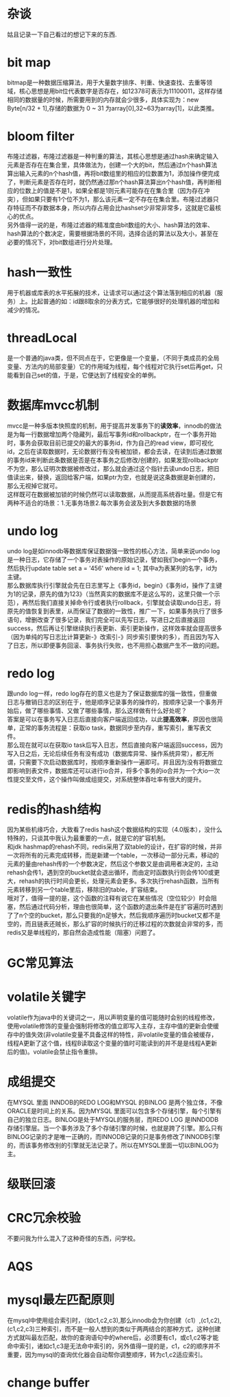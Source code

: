 # 杂谈
姑且记录一下自己看过的想记下来的东西.
# bit map 
bitmap是一种数据压缩算法，用于大量数字排序、判重、快速查找、去重等领域，核心思想是用bit位代表数字是否存在，如12378可表示为11100011，这样存储相同的数据量的时候，所需要用到的内存就会少很多，具体实现为：new Byte[n/32 + 1],存储的数据为 0 ~ 31 为array[0],32~63为array[1]，以此类推。
# bloom filter
布隆过滤器，布隆过滤器是一种判重的算法，其核心思想是通过hash来确定输入元素是否存在在集合里，具体做法为，创建一个大的bit[](根据情况也可能会分片)，然后通过n个hash算法算出输入元素的n个hash值，再将bit数组里的相应的位数置为1，添加操作便完成了，判断元素是否存在时，就仍然通过那n个hash算法算出n个hash值，再判断相应的位数上的值是不是1，如果全都是1则元素可能存在在集合里（因为存在冲突），但如果只要有1个位不为1，那么该元素一定不存在在集合里。布隆过滤器只存特征而不存数据本身，所以内存占用会比hashset少非常非常多，这就是它最核心的优点。<br>
另外值得一说的是，布隆过滤器的精准度由bit数组的大小、hash算法的效率、hash算法的个数决定，需要根据场景的不同，选择合适的算法以及大小，甚至在必要的情况下，对bit数组进行分片处理。
# hash一致性
用于机器或库表的水平拓展的技术，让请求可以通过这个算法落到相应的机器（服务）上。比起普通的如：id跟8取余的分表方式，它能够很好的处理机器的增加和减少的情况。
# threadLocal
是一个普通的java类，但不同点在于，它更像是一个变量，（不同于类成员的全局变量、方法内的局部变量）它的作用域为线程，每个线程对它执行set后再get，只能看到自己set的值，于是，它便达到了线程安全的单例。
# 数据库mvcc机制
mvcc是一种多版本快照度的机制，用于提高并发事务下的**读效率**，innodb的做法是为每一行数据增加两个隐藏列，最后写事务id和rollbackptr，在一个事务开始时，事务会获取目前已提交的最大的事务id，作为自己的read view，即可视化id，之后在读取数据时，无论数据行有没有被加锁，都会去读，在读到后通过数据的事务id来判断此条数据是否是在本事务之后修改/创建的，如果发现rollbackptr不为空，那么证明次数据被修改过，那么就会通过这个指针去读undo日志，把旧值读出来，替换，返回给客户端，如果ptr为空，也就是说这条数据是新创建的，那么无视掉它就可。                  
这样既可在数据被加锁的时候仍然可以读取数据，从而提高系统吞吐量。但是它有两种不适合的场景：1.无事务场景2.每次事务会波及到大多数数据的场景
# undo log
undo log是如innodb等数据库保证数据强一致性的核心方法，简单来说undo log是一种日志，它存储了一个事务对表操作的原始记录，譬如我们begin一个事务，然后执行update table set a = '456' where id = 1; 其中a为表某列的名字，id为主键。         
那么数据库执行引擎就会先在日志里写上《事务id，begin》《事务id，操作了主键为1的记录，原先的值为123》（当然真实的数据库不是这么写的，这里只做一个示范），再然后我们直接关掉命令行或者执行rollback，引擎就会读取undo日志，将原先的值恢复到表里，从而保证了数据的一致性，推广一下，如果事务执行了很多语句，增删改查了很多记录，我们完全可以先写日志，写进日之后直接返回success，然后再让引擎继续执行表更新、索引更新操作，这样效率就会提高很多（因为单纯的写日志比计算更新-》改索引-》同步索引要快的多），而且因为写入了日志，所以即便事务回滚、事务执行失败，也不用担心数据产生不一致的问题。
# redo log
跟undo log一样，redo log存在的意义也是为了保证数据库的强一致性，但重做日志与撤销日志的区别在于，他是顺序记录事务的操作的，按顺序记录一个事务开始后，做了哪些事情、又做了哪些事情，那么这样做有什么好处呢？         
答案是可以在事务写入日志后直接向客户端返回成功，以此**提高效率**，原因也很简单，正常的事务流程是：获取io task，数据同步至内存，重写索引，重写表文件。   
那么现在就可以在获取io task后写入日志，然后直接向客户端返回success，因为写入日之后，无论后续任务有没有成功（数据库异常、操作系统异常），都无所谓，只需要下次启动数据库时，按顺序重新操作一遍即可。并且因为没有将数据立即影响到表文件，数据库还可以进行io合并，将多个事务的io合并为一个大io一次性提交至文件，这个操作叫做成组提交，对系统整体吞吐率有很大的提升。
# redis的hash结构
因为某些机缘巧合，大致看了redis hash这个数据结构的实现（4.0版本），没什么特殊的，只谈其中我认为最重要的一点，就是它的扩容机制。      
和jdk hashmap的rehash不同，redis采用了双table的设计，在扩容的时候，并非一次将所有的元素完成转移，而是新建一个table，一次移动一部分元素，移动的元素的量由rehash传的一个参数决定，然后这个参数又是由调用者决定的，主动rehash会传1，遇到空的bucket就会退出循环，而由定时函数执行则会传100或更大，rehash的执行时间会更长，处理元素会更多。多次执行rehash函数，当所有元素转移到另一个table里后，移除旧的table，扩容结束。      
哦对了，值得一提的是，这个函数的注释有说它在某些情况（空位较少）时会阻塞，然后通过代码分析，理由也很简单，这个函数的退出条件是在扩容遍历时遇到了了n个空的bucket，那么只要我的n足够大，然后我顺序遍历时bucket又都不是空的，而且链表还贼长，那么扩容的时候执行的迁移过程的次数就会非常的多，而redis又是单线程的，那自然会造成性能（阻塞）问题了。
# GC常见算法

# volatile关键字
volatile作为java中的关键词之一，用以声明变量的值可能随时会别的线程修改，使用volatile修饰的变量会强制将修改的值立即写入主存，主存中值的更新会使缓存中的值失效(非volatile变量不具备这样的特性，非volatile变量的值会被缓存，线程A更新了这个值，线程B读取这个变量的值时可能读到的并不是是线程A更新后的值)。volatile会禁止指令重排。

# 成组提交
在MYSQL 里面  INNDOB的REDO LOG和MYSQL 的BINLOG 是两个独立体，不像ORACLE是时间上的关系。因为MYSQL 里面可以包含多个存储引擎，每个引擎有自己的独立日志。BINLOG是处于MYSQL的服务层，而REDO LOG 是INNDODB存储引擎层。当一个事务涉及了多个存储引擎的时候，也就是跨了引擎。那么只有BINLOG记录的才是唯一正确的，而INNODB记录的只是事务修改了INNODB引擎的，而该事务修改别的引擎就无法记录了。所以在MYSQL里面一切以BINLOG为主。

# 级联回滚

# CRC冗余校验
不要问我为什么混入了这种奇怪的东西，问学校。
# AQS

# mysql最左匹配原则
在mysql中使用组合索引时，（如c1,c2,c3),那么innodb会为你创建（c1）,(c1,c2),(c1,c2,c3)三种索引，而不是一般人想到的类似于两两结合的那种方式，这种创建方式就叫最左匹配，故你的查询语句中的where后，必须要有c1，或c1,c2等才能命中索引，诸如c1,c3是无法命中索引的，另外值得一提的是，c1，c2的顺序并不重要，因为mysql的查询优化器会自动帮你调整顺序，转为c1,c2适应索引。

# change buffer
